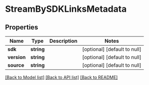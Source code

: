 # StreamBySDKLinksMetadata

## Properties
Name | Type | Description | Notes
------------ | ------------- | ------------- | -------------
**sdk** | **string** |  | [optional] [default to null]
**version** | **string** |  | [optional] [default to null]
**source** | **string** |  | [optional] [default to null]

[[Back to Model list]](../README.md#documentation-for-models) [[Back to API list]](../README.md#documentation-for-api-endpoints) [[Back to README]](../README.md)



